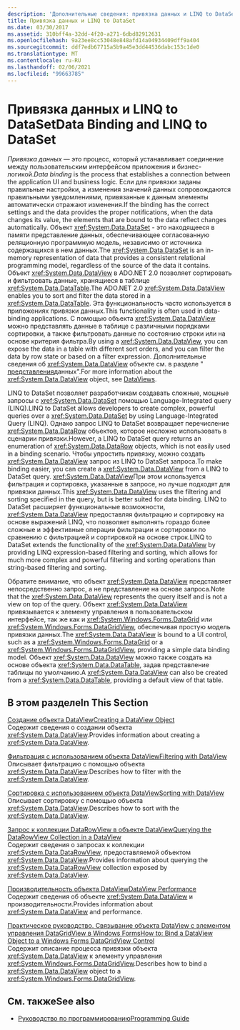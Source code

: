 ```yaml
---
description: 'Дополнительные сведения: привязка данных и LINQ to DataSet'
title: Привязка данных и LINQ to DataSet
ms.date: 03/30/2017
ms.assetid: 310bff4a-32dd-4f20-a271-6dbd82912631
ms.openlocfilehash: 9a23ee8cc53048e848afd14a04934409dff9a404
ms.sourcegitcommit: ddf7edb67715a5b9a45e3dd44536dabc153c1de0
ms.translationtype: MT
ms.contentlocale: ru-RU
ms.lasthandoff: 02/06/2021
ms.locfileid: "99663785"
---
```

# <a name="data-binding-and-linq-to-dataset"></a><span data-ttu-id="461d6-103">Привязка данных и LINQ to DataSet</span><span class="sxs-lookup"><span data-stu-id="461d6-103">Data Binding and LINQ to DataSet</span></span>

<span data-ttu-id="461d6-104">*Привязка данных* — это процесс, который устанавливает соединение между пользовательским интерфейсом приложения и бизнес-логикой.</span><span class="sxs-lookup"><span data-stu-id="461d6-104">*Data binding* is the process that establishes a connection between the application UI and business logic.</span></span> <span data-ttu-id="461d6-105">Если для привязки заданы правильные настройки, а изменения значений данных сопровождаются правильными уведомлениями, привязанные к данным элементы автоматически отражают изменения.</span><span class="sxs-lookup"><span data-stu-id="461d6-105">If the binding has the correct settings and the data provides the proper notifications, when the data changes its value, the elements that are bound to the data reflect changes automatically.</span></span> <span data-ttu-id="461d6-106">Объект <xref:System.Data.DataSet> - это находящееся в памяти представление данных, обеспечивающее согласованную реляционную программную модель, независимо от источника содержащихся в нем данных.</span><span class="sxs-lookup"><span data-stu-id="461d6-106">The <xref:System.Data.DataSet> is an in- memory representation of data that provides a consistent relational programming model, regardless of the source of the data it contains.</span></span> <span data-ttu-id="461d6-107">Объект <xref:System.Data.DataView> в ADO.NET 2.0 позволяет сортировать и фильтровать данные, хранящиеся в таблице <xref:System.Data.DataTable>.</span><span class="sxs-lookup"><span data-stu-id="461d6-107">The ADO.NET 2.0 <xref:System.Data.DataView> enables you to sort and filter the data stored in a <xref:System.Data.DataTable>.</span></span> <span data-ttu-id="461d6-108">Эта функциональность часто используется в приложениях привязки данных.</span><span class="sxs-lookup"><span data-stu-id="461d6-108">This functionality is often used in data-binding applications.</span></span> <span data-ttu-id="461d6-109">С помощью объекта <xref:System.Data.DataView> можно представлять данные в таблице с различными порядками сортировки, а также фильтровать данные по состоянию строки или на основе критерия фильтра.</span><span class="sxs-lookup"><span data-stu-id="461d6-109">By using a <xref:System.Data.DataView>, you can expose the data in a table with different sort orders, and you can filter the data by row state or based on a filter expression.</span></span> <span data-ttu-id="461d6-110">Дополнительные сведения об <xref:System.Data.DataView> объекте см. в разделе " [представления](./dataset-datatable-dataview/dataviews.md)данных".</span><span class="sxs-lookup"><span data-stu-id="461d6-110">For more information about the <xref:System.Data.DataView> object, see [DataViews](./dataset-datatable-dataview/dataviews.md).</span></span>  
  
 <span data-ttu-id="461d6-111">LINQ to DataSet позволяет разработчикам создавать сложные, мощные запросы с <xref:System.Data.DataSet> помощью Language-Integrated query (LINQ).</span><span class="sxs-lookup"><span data-stu-id="461d6-111">LINQ to DataSet allows developers to create complex, powerful queries over a <xref:System.Data.DataSet> by using Language-Integrated Query (LINQ).</span></span> <span data-ttu-id="461d6-112">Однако запрос LINQ to DataSet возвращает перечисление <xref:System.Data.DataRow> объектов, которое несложно использовать в сценарии привязки.</span><span class="sxs-lookup"><span data-stu-id="461d6-112">However, a LINQ to DataSet query returns an enumeration of <xref:System.Data.DataRow> objects, which is not easily used in a binding scenario.</span></span> <span data-ttu-id="461d6-113">Чтобы упростить привязку, можно создать <xref:System.Data.DataView> запрос из LINQ to DataSet запроса.</span><span class="sxs-lookup"><span data-stu-id="461d6-113">To make binding easier, you can create a <xref:System.Data.DataView> from a LINQ to DataSet query.</span></span> <span data-ttu-id="461d6-114"><xref:System.Data.DataView>При этом используется фильтрация и сортировка, указанные в запросе, но лучше подходят для привязки данных.</span><span class="sxs-lookup"><span data-stu-id="461d6-114">This <xref:System.Data.DataView> uses the filtering and sorting specified in the query, but is better suited for data binding.</span></span> <span data-ttu-id="461d6-115">LINQ to DataSet расширяет функциональные возможности, <xref:System.Data.DataView> предоставляя фильтрацию и сортировку на основе выражений LINQ, что позволяет выполнять гораздо более сложные и эффективные операции фильтрации и сортировки по сравнению с фильтрацией и сортировкой на основе строк.</span><span class="sxs-lookup"><span data-stu-id="461d6-115">LINQ to DataSet extends the functionality of the <xref:System.Data.DataView> by providing LINQ expression-based filtering and sorting, which allows for much more complex and powerful filtering and sorting operations than string-based filtering and sorting.</span></span>  
  
 <span data-ttu-id="461d6-116">Обратите внимание, что объект <xref:System.Data.DataView> представляет непосредственно запрос, а не представление на основе запроса.</span><span class="sxs-lookup"><span data-stu-id="461d6-116">Note that the <xref:System.Data.DataView> represents the query itself and is not a view on top of the query.</span></span> <span data-ttu-id="461d6-117">Объект <xref:System.Data.DataView> привязывается к элементу управления в пользовательском интерфейсе, так же как и <xref:System.Windows.Forms.DataGrid> или <xref:System.Windows.Forms.DataGridView>, обеспечивая простую модель привязки данных.</span><span class="sxs-lookup"><span data-stu-id="461d6-117">The <xref:System.Data.DataView> is bound to a UI control, such as a <xref:System.Windows.Forms.DataGrid> or a <xref:System.Windows.Forms.DataGridView>, providing a simple data binding model.</span></span> <span data-ttu-id="461d6-118">Объект <xref:System.Data.DataView> можно также создать на основе объекта <xref:System.Data.DataTable>, задав представление таблицы по умолчанию.</span><span class="sxs-lookup"><span data-stu-id="461d6-118">A <xref:System.Data.DataView> can also be created from a <xref:System.Data.DataTable>, providing a default view of that table.</span></span>  
  
## <a name="in-this-section"></a><span data-ttu-id="461d6-119">В этом разделе</span><span class="sxs-lookup"><span data-stu-id="461d6-119">In This Section</span></span>  

 [<span data-ttu-id="461d6-120">Создание объекта DataView</span><span class="sxs-lookup"><span data-stu-id="461d6-120">Creating a DataView Object</span></span>](creating-a-dataview-object-linq-to-dataset.md)  
 <span data-ttu-id="461d6-121">Содержит сведения о создании объекта <xref:System.Data.DataView>.</span><span class="sxs-lookup"><span data-stu-id="461d6-121">Provides information about creating a <xref:System.Data.DataView>.</span></span>  
  
 [<span data-ttu-id="461d6-122">Фильтрация с использованием объекта DataView</span><span class="sxs-lookup"><span data-stu-id="461d6-122">Filtering with DataView</span></span>](filtering-with-dataview-linq-to-dataset.md)  
 <span data-ttu-id="461d6-123">Описывает фильтрацию с помощью объекта <xref:System.Data.DataView>.</span><span class="sxs-lookup"><span data-stu-id="461d6-123">Describes how to filter with the <xref:System.Data.DataView>.</span></span>  
  
 [<span data-ttu-id="461d6-124">Сортировка с использованием объекта DataView</span><span class="sxs-lookup"><span data-stu-id="461d6-124">Sorting with DataView</span></span>](sorting-with-dataview-linq-to-dataset.md)  
 <span data-ttu-id="461d6-125">Описывает сортировку с помощью объекта <xref:System.Data.DataView>.</span><span class="sxs-lookup"><span data-stu-id="461d6-125">Describes how to sort with the <xref:System.Data.DataView>.</span></span>  
  
 [<span data-ttu-id="461d6-126">Запрос к коллекции DataRowView в объекте DataView</span><span class="sxs-lookup"><span data-stu-id="461d6-126">Querying the DataRowView Collection in a DataView</span></span>](querying-the-datarowview-collection-in-a-dataview.md)  
 <span data-ttu-id="461d6-127">Содержит сведения о запросах к коллекции <xref:System.Data.DataRowView>, предоставляемой объектом <xref:System.Data.DataView>.</span><span class="sxs-lookup"><span data-stu-id="461d6-127">Provides information about querying the <xref:System.Data.DataRowView> collection exposed by <xref:System.Data.DataView>.</span></span>  
  
 [<span data-ttu-id="461d6-128">Производительность объекта DataView</span><span class="sxs-lookup"><span data-stu-id="461d6-128">DataView Performance</span></span>](dataview-performance.md)  
 <span data-ttu-id="461d6-129">Содержит сведения об объекте <xref:System.Data.DataView> и производительности.</span><span class="sxs-lookup"><span data-stu-id="461d6-129">Provides information about <xref:System.Data.DataView> and performance.</span></span>  
  
 [<span data-ttu-id="461d6-130">Практическое руководство. Связывание объекта DataView с элементом управления DataGridView в Windows Forms</span><span class="sxs-lookup"><span data-stu-id="461d6-130">How to: Bind a DataView Object to a Windows Forms DataGridView Control</span></span>](how-to-bind-a-dataview-object-to-a-winforms-datagridview-control.md)  
 <span data-ttu-id="461d6-131">Содержит описание процесса привязки объекта <xref:System.Data.DataView> к элементу управления <xref:System.Windows.Forms.DataGridView>.</span><span class="sxs-lookup"><span data-stu-id="461d6-131">Describes how to bind a <xref:System.Data.DataView> object to a <xref:System.Windows.Forms.DataGridView>.</span></span>  
  
## <a name="see-also"></a><span data-ttu-id="461d6-132">См. также</span><span class="sxs-lookup"><span data-stu-id="461d6-132">See also</span></span>

- [<span data-ttu-id="461d6-133">Руководство по программированию</span><span class="sxs-lookup"><span data-stu-id="461d6-133">Programming Guide</span></span>](programming-guide-linq-to-dataset.md)
